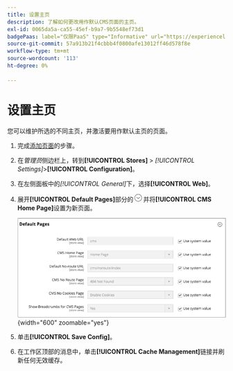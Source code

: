 ```yaml
---
title: 设置主页
description: 了解如何更改用作默认CMS页面的主页。
exl-id: 0065da5a-ca55-45ef-b9a7-9b5548ef73d1
badgePaas: label="仅限PaaS" type="Informative" url="https://experienceleague.adobe.com/en/docs/commerce/user-guides/product-solutions" tooltip="仅适用于云项目(Adobe管理的PaaS基础架构)和内部部署项目上的Adobe Commerce 。"
source-git-commit: 57a913b21f4cbbb4f0800afe13012ff46d578f8e
workflow-type: tm+mt
source-wordcount: '113'
ht-degree: 0%

---
```


# 设置主页

您可以维护所选的不同主页，并激活要用作默认主页的页面。

1. 完成[添加页面](page-add.md)的步骤。

1. 在&#x200B;_管理员_&#x200B;侧边栏上，转到&#x200B;**[!UICONTROL Stores]** > _[!UICONTROL Settings]_>**[!UICONTROL Configuration]**。

1. 在左侧面板中的&#x200B;_[!UICONTROL General]_&#x200B;下，选择&#x200B;**[!UICONTROL Web]**。

1. 展开&#x200B;**[!UICONTROL Default Pages]**&#x200B;部分的![扩展选择器](../assets/icon-display-expand.png)并将&#x200B;**[!UICONTROL CMS Home Page]**&#x200B;设置为新页面。

   ![Web默认页面配置](./assets/web-default-pages.png){width="600" zoomable="yes"}

1. 单击&#x200B;**[!UICONTROL Save Config]**。

1. 在工作区顶部的消息中，单击&#x200B;**[!UICONTROL Cache Management]**&#x200B;链接并刷新任何无效缓存。
